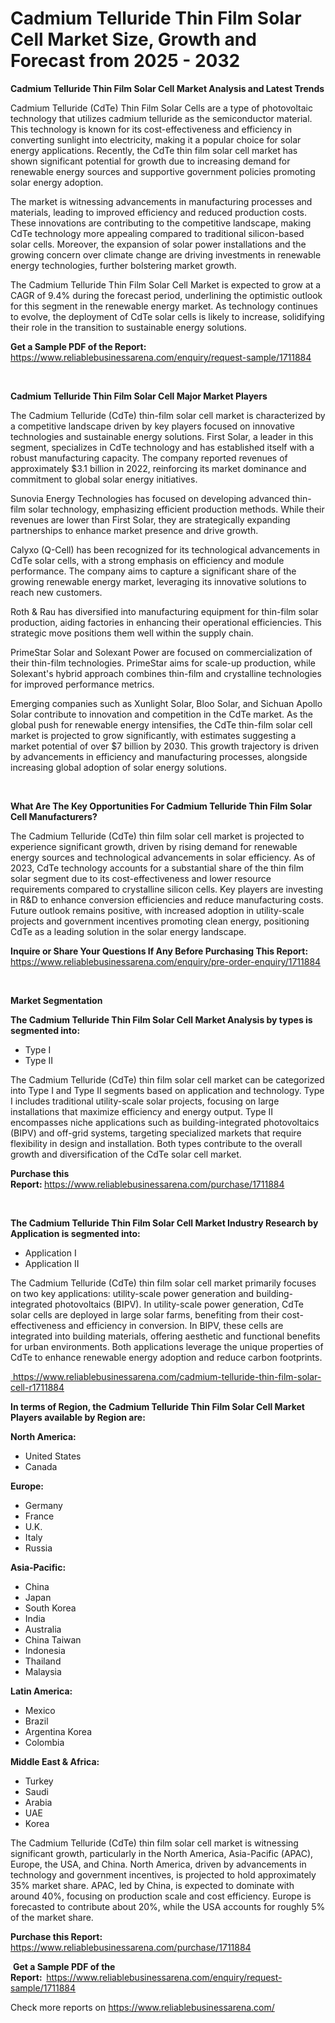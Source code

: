 <p><h1>Cadmium Telluride Thin Film Solar Cell Market Size, Growth and Forecast from 2025 - 2032</h1></p><p><strong>Cadmium Telluride Thin Film Solar Cell Market Analysis and Latest Trends</strong></p>
<p><p>Cadmium Telluride (CdTe) Thin Film Solar Cells are a type of photovoltaic technology that utilizes cadmium telluride as the semiconductor material. This technology is known for its cost-effectiveness and efficiency in converting sunlight into electricity, making it a popular choice for solar energy applications. Recently, the CdTe thin film solar cell market has shown significant potential for growth due to increasing demand for renewable energy sources and supportive government policies promoting solar energy adoption.</p><p>The market is witnessing advancements in manufacturing processes and materials, leading to improved efficiency and reduced production costs. These innovations are contributing to the competitive landscape, making CdTe technology more appealing compared to traditional silicon-based solar cells. Moreover, the expansion of solar power installations and the growing concern over climate change are driving investments in renewable energy technologies, further bolstering market growth.</p><p>The Cadmium Telluride Thin Film Solar Cell Market is expected to grow at a CAGR of 9.4% during the forecast period, underlining the optimistic outlook for this segment in the renewable energy market. As technology continues to evolve, the deployment of CdTe solar cells is likely to increase, solidifying their role in the transition to sustainable energy solutions.</p></p>
<p><strong>Get a Sample PDF of the Report:&nbsp;</strong> <a href="https://www.reliablebusinessarena.com/enquiry/request-sample/1711884?utm_campaign=3266&utm_medium=2&utm_source=Github&utm_content=ia&utm_term=27032025&utm_id=cadmium-telluride-thin-film-solar-cell">https://www.reliablebusinessarena.com/enquiry/request-sample/1711884</a></p>
<p>&nbsp;</p>
<p><strong>Cadmium Telluride Thin Film Solar Cell Major Market Players</strong></p>
<p><p>The Cadmium Telluride (CdTe) thin-film solar cell market is characterized by a competitive landscape driven by key players focused on innovative technologies and sustainable energy solutions. First Solar, a leader in this segment, specializes in CdTe technology and has established itself with a robust manufacturing capacity. The company reported revenues of approximately $3.1 billion in 2022, reinforcing its market dominance and commitment to global solar energy initiatives.</p><p>Sunovia Energy Technologies has focused on developing advanced thin-film solar technology, emphasizing efficient production methods. While their revenues are lower than First Solar, they are strategically expanding partnerships to enhance market presence and drive growth.</p><p>Calyxo (Q-Cell) has been recognized for its technological advancements in CdTe solar cells, with a strong emphasis on efficiency and module performance. The company aims to capture a significant share of the growing renewable energy market, leveraging its innovative solutions to reach new customers.</p><p>Roth & Rau has diversified into manufacturing equipment for thin-film solar production, aiding factories in enhancing their operational efficiencies. This strategic move positions them well within the supply chain.</p><p>PrimeStar Solar and Solexant Power are focused on commercialization of their thin-film technologies. PrimeStar aims for scale-up production, while Solexant's hybrid approach combines thin-film and crystalline technologies for improved performance metrics.</p><p>Emerging companies such as Xunlight Solar, Bloo Solar, and Sichuan Apollo Solar contribute to innovation and competition in the CdTe market. As the global push for renewable energy intensifies, the CdTe thin-film solar cell market is projected to grow significantly, with estimates suggesting a market potential of over $7 billion by 2030. This growth trajectory is driven by advancements in efficiency and manufacturing processes, alongside increasing global adoption of solar energy solutions.</p></p>
<p>&nbsp;</p>
<p><strong>What Are The Key Opportunities For Cadmium Telluride Thin Film Solar Cell Manufacturers?</strong></p>
<p><p>The Cadmium Telluride (CdTe) thin film solar cell market is projected to experience significant growth, driven by rising demand for renewable energy sources and technological advancements in solar efficiency. As of 2023, CdTe technology accounts for a substantial share of the thin film solar segment due to its cost-effectiveness and lower resource requirements compared to crystalline silicon cells. Key players are investing in R&D to enhance conversion efficiencies and reduce manufacturing costs. Future outlook remains positive, with increased adoption in utility-scale projects and government incentives promoting clean energy, positioning CdTe as a leading solution in the solar energy landscape.</p></p>
<p><strong>Inquire or Share Your Questions If Any Before Purchasing This Report:</strong> <a href="https://www.reliablebusinessarena.com/enquiry/pre-order-enquiry/1711884?utm_campaign=3266&utm_medium=2&utm_source=Github&utm_content=ia&utm_term=27032025&utm_id=cadmium-telluride-thin-film-solar-cell">https://www.reliablebusinessarena.com/enquiry/pre-order-enquiry/1711884</a></p>
<p>&nbsp;</p>
<p><strong>Market Segmentation</strong></p>
<p><strong>The Cadmium Telluride Thin Film Solar Cell Market Analysis by types is segmented into:</strong></p>
<p><ul><li>Type I</li><li>Type II</li></ul></p>
<p><p>The Cadmium Telluride (CdTe) thin film solar cell market can be categorized into Type I and Type II segments based on application and technology. Type I includes traditional utility-scale solar projects, focusing on large installations that maximize efficiency and energy output. Type II encompasses niche applications such as building-integrated photovoltaics (BIPV) and off-grid systems, targeting specialized markets that require flexibility in design and installation. Both types contribute to the overall growth and diversification of the CdTe solar cell market.</p></p>
<p><strong>Purchase this Report:&nbsp;</strong><a href="https://www.reliablebusinessarena.com/purchase/1711884?utm_campaign=3266&utm_medium=2&utm_source=Github&utm_content=ia&utm_term=27032025&utm_id=cadmium-telluride-thin-film-solar-cell">https://www.reliablebusinessarena.com/purchase/1711884</a></p>
<p>&nbsp;</p>
<p><strong>The Cadmium Telluride Thin Film Solar Cell Market Industry Research by Application is segmented into:</strong></p>
<p><ul><li>Application I</li><li>Application II</li></ul></p>
<p><p>The Cadmium Telluride (CdTe) thin film solar cell market primarily focuses on two key applications: utility-scale power generation and building-integrated photovoltaics (BIPV). In utility-scale power generation, CdTe solar cells are deployed in large solar farms, benefiting from their cost-effectiveness and efficiency in conversion. In BIPV, these cells are integrated into building materials, offering aesthetic and functional benefits for urban environments. Both applications leverage the unique properties of CdTe to enhance renewable energy adoption and reduce carbon footprints.</p></p>
<p><a href="https://www.reliablebusinessarena.com/cadmium-telluride-thin-film-solar-cell-r1711884?utm_campaign=3266&utm_medium=2&utm_source=Github&utm_content=ia&utm_term=27032025&utm_id=cadmium-telluride-thin-film-solar-cell">&nbsp;https://www.reliablebusinessarena.com/cadmium-telluride-thin-film-solar-cell-r1711884</a></p>
<p><strong>In terms of Region, the Cadmium Telluride Thin Film Solar Cell Market Players available by Region are:</strong></p>
<p>
    <p> <strong> North America: </strong>
        <ul>
            <li>United States</li>
            <li>Canada</li>
        </ul>
        </p> 
    <p> <strong> Europe: </strong>
        <ul>
            <li>Germany</li>
            <li>France</li>
            <li>U.K.</li>
            <li>Italy</li>
            <li>Russia</li>
        </ul>
        </p> 
    <p> <strong> Asia-Pacific: </strong>
        <ul>
            <li>China</li>
            <li>Japan</li>
            <li>South Korea</li>
            <li>India</li>
            <li>Australia</li>
            <li>China Taiwan</li>
            <li>Indonesia</li>
            <li>Thailand</li>
            <li>Malaysia</li>
        </ul>
        </p> 
    <p> <strong> Latin America: </strong>
        <ul>
            <li>Mexico</li>
            <li>Brazil</li>
            <li>Argentina Korea</li>
            <li>Colombia</li>
        </ul>
        </p> 
    <p> <strong> Middle East & Africa: </strong>
        <ul>
            <li>Turkey</li>
            <li>Saudi</li>
            <li>Arabia</li>
            <li>UAE</li>
            <li>Korea</li>
        </ul>
    </p>
    </p>
<p><p>The Cadmium Telluride (CdTe) thin film solar cell market is witnessing significant growth, particularly in the North America, Asia-Pacific (APAC), Europe, the USA, and China. North America, driven by advancements in technology and government incentives, is projected to hold approximately 35% market share. APAC, led by China, is expected to dominate with around 40%, focusing on production scale and cost efficiency. Europe is forecasted to contribute about 20%, while the USA accounts for roughly 5% of the market share.</p></p>
<p><strong>Purchase this Report: </strong><a href="https://www.reliablebusinessarena.com/purchase/1711884?utm_campaign=3266&utm_medium=2&utm_source=Github&utm_content=ia&utm_term=27032025&utm_id=cadmium-telluride-thin-film-solar-cell">https://www.reliablebusinessarena.com/purchase/1711884</a></p>
<p>&nbsp;<strong>Get a Sample PDF of the Report:&nbsp;&nbsp;</strong><a href="https://www.reliablebusinessarena.com/enquiry/request-sample/1711884?utm_campaign=3266&utm_medium=2&utm_source=Github&utm_content=ia&utm_term=27032025&utm_id=cadmium-telluride-thin-film-solar-cell">https://www.reliablebusinessarena.com/enquiry/request-sample/1711884</a></p>
<p><strong></strong></p>
<p>Check more reports on <a href="https://www.reliablebusinessarena.com/?utm_campaign=3266&utm_medium=2&utm_source=Github&utm_content=ia&utm_term=27032025&utm_id=cadmium-telluride-thin-film-solar-cell">https://www.reliablebusinessarena.com/</a></p>